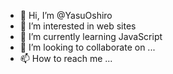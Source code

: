 - 👋 Hi, I’m @YasuOshiro
- 👀 I’m interested in web sites
- 🌱 I’m currently learning JavaScript
- 💞️ I’m looking to collaborate on ...
- 📫 How to reach me ...

<!---
YasuOshiro/YasuOshiro is a ✨ special ✨ repository because its `README.md` (this file) appears on your GitHub profile.
You can click the Preview link to take a look at your changes.
--->
